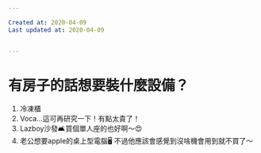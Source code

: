 ```yaml
---

Created at: 2020-04-09
Last updated at: 2020-04-09


---
```


# 有房子的話想要裝什麼設備？


1. 冷凍櫃
2. Voca...這可再研究一下！有點太貴了！
3. Lazboy沙發🛋️買個單人座的也好啊～😍
4. 老公想要apple的桌上型電腦🖥️ 不過他應該會感覺到沒啥機會用到就不買了～


